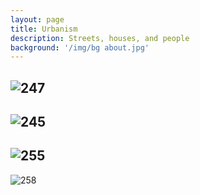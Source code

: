 ```yaml
---
layout: page
title: Urbanism
description: Streets, houses, and people
background: '/img/bg about.jpg'
---
```


![247](\img\urbanism\DSC_0247.JPG)
---
![245](\img\urbanism\DSC_0245.JPG)
---
![255](\img\urbanism\DSC_0255.JPG)
---
![258](\img\urbanism\DSC_0258.JPG)